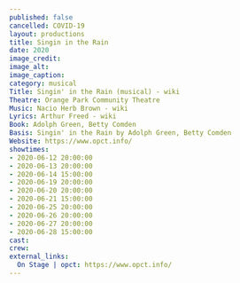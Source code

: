 ```yaml
---
published: false
cancelled: COVID-19
layout: productions
title: Singin in the Rain
date: 2020
image_credit:
image_alt:
image_caption:
category: musical
Title: Singin' in the Rain (musical) - wiki
Theatre: Orange Park Community Theatre
Music: Nacio Herb Brown - wiki
Lyrics: Arthur Freed - wiki
Book: Adolph Green, Betty Comden
Basis: Singin' in the Rain by Adolph Green, Betty Comden
Website: https://www.opct.info/
showtimes:
- 2020-06-12 20:00:00
- 2020-06-13 20:00:00
- 2020-06-14 15:00:00
- 2020-06-19 20:00:00
- 2020-06-20 20:00:00
- 2020-06-21 15:00:00
- 2020-06-25 20:00:00
- 2020-06-26 20:00:00
- 2020-06-27 20:00:00
- 2020-06-28 15:00:00
cast:
crew:
external_links:
  On Stage | opct: https://www.opct.info/
---
```

